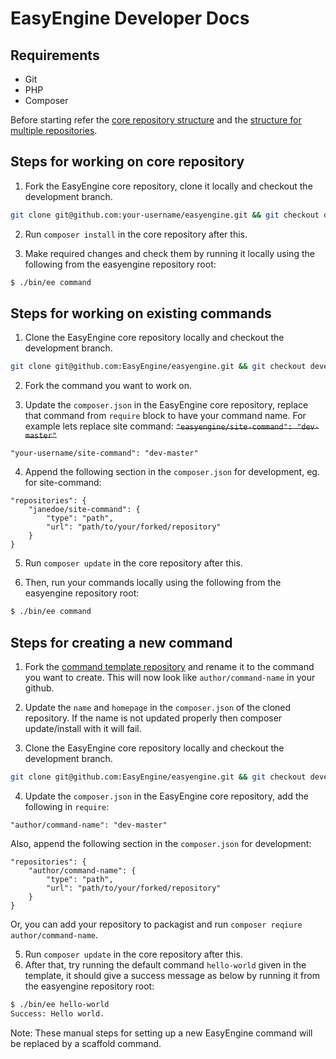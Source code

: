EasyEngine Developer Docs
=========================

## Requirements

* Git
* PHP
* Composer

Before starting refer the [core repository structure](core-repo-structure.md) and the [structure for multiple repositories](structure-for-multiple-repos.md).

## Steps for working on core repository

1. Fork the EasyEngine core repository, clone it locally and checkout the development branch.
```bash
git clone git@github.com:your-username/easyengine.git && git checkout develop-v4 
```
2. Run `composer install` in the core repository after this.  

3. Make required changes and check them by running it locally using the following from the easyengine repository root:
```bash
$ ./bin/ee command
```

## Steps for working on existing commands

1. Clone the EasyEngine core repository locally and checkout the development branch.
```bash
git clone git@github.com:EasyEngine/easyengine.git && git checkout develop-v4 
```

2. Fork the command you want to work on.

3. Update the `composer.json` in the EasyEngine core repository, replace that command from `require` block to have your command name. For example lets replace site command: 
~~```"easyengine/site-command": "dev-master"```~~

```"your-username/site-command": "dev-master"```

4. Append the following section in the `composer.json` for development, eg. for site-command:
```
"repositories": {
    "janedoe/site-command": {
        "type": "path",
        "url": "path/to/your/forked/repository"
    }
}
```

5. Run `composer update` in the core repository after this.

6. Then, run your commands locally using the following from the easyengine repository root:
```bash
$ ./bin/ee command
```

## Steps for creating a new command

1. Fork the [command template repository](https://github.com/EasyEngine/command-template) and rename it to the command you want to create. This will now look like `author/command-name` in your github.

2. Update the `name` and `homepage` in the `composer.json` of the  cloned repository. If the name is not updated properly then composer update/install with it will fail. 

3. Clone the EasyEngine core repository locally and checkout the development branch.
```bash
git clone git@github.com:EasyEngine/easyengine.git && git checkout develop-v4 
```
4. Update the `composer.json` in the EasyEngine core repository, add the following in `require`:
```
"author/command-name": "dev-master"
```
Also, append the following section in the `composer.json` for development:
```
"repositories": {
    "author/command-name": {
        "type": "path",
        "url": "path/to/your/forked/repository"
    }
}
```

Or, you can add your repository to packagist and run `composer reqiure author/command-name`.

5. Run `composer update` in the core repository after this.
6. After that, try running the default command `hello-world` given in the template, it should give a success message as below by running it from the easyengine repository root:
```bash
$ ./bin/ee hello-world
Success: Hello world.
```

Note: These manual steps for setting up a new EasyEngine command will be replaced by a scaffold command.